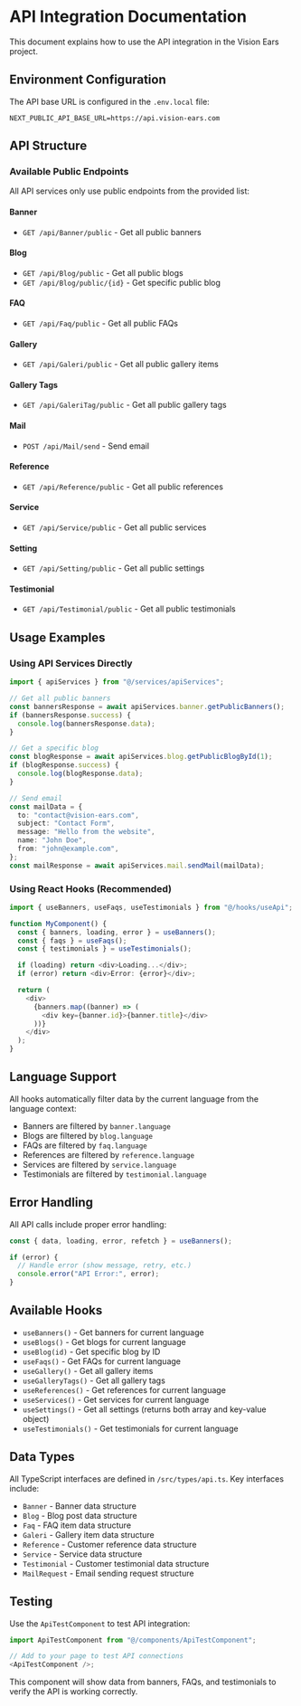 # API Integration Documentation

This document explains how to use the API integration in the Vision Ears project.

## Environment Configuration

The API base URL is configured in the `.env.local` file:

```env
NEXT_PUBLIC_API_BASE_URL=https://api.vision-ears.com
```

## API Structure

### Available Public Endpoints

All API services only use public endpoints from the provided list:

#### Banner

- `GET /api/Banner/public` - Get all public banners

#### Blog

- `GET /api/Blog/public` - Get all public blogs
- `GET /api/Blog/public/{id}` - Get specific public blog

#### FAQ

- `GET /api/Faq/public` - Get all public FAQs

#### Gallery

- `GET /api/Galeri/public` - Get all public gallery items

#### Gallery Tags

- `GET /api/GaleriTag/public` - Get all public gallery tags

#### Mail

- `POST /api/Mail/send` - Send email

#### Reference

- `GET /api/Reference/public` - Get all public references

#### Service

- `GET /api/Service/public` - Get all public services

#### Setting

- `GET /api/Setting/public` - Get all public settings

#### Testimonial

- `GET /api/Testimonial/public` - Get all public testimonials

## Usage Examples

### Using API Services Directly

```typescript
import { apiServices } from "@/services/apiServices";

// Get all public banners
const bannersResponse = await apiServices.banner.getPublicBanners();
if (bannersResponse.success) {
  console.log(bannersResponse.data);
}

// Get a specific blog
const blogResponse = await apiServices.blog.getPublicBlogById(1);
if (blogResponse.success) {
  console.log(blogResponse.data);
}

// Send email
const mailData = {
  to: "contact@vision-ears.com",
  subject: "Contact Form",
  message: "Hello from the website",
  name: "John Doe",
  from: "john@example.com",
};
const mailResponse = await apiServices.mail.sendMail(mailData);
```

### Using React Hooks (Recommended)

```typescript
import { useBanners, useFaqs, useTestimonials } from "@/hooks/useApi";

function MyComponent() {
  const { banners, loading, error } = useBanners();
  const { faqs } = useFaqs();
  const { testimonials } = useTestimonials();

  if (loading) return <div>Loading...</div>;
  if (error) return <div>Error: {error}</div>;

  return (
    <div>
      {banners.map((banner) => (
        <div key={banner.id}>{banner.title}</div>
      ))}
    </div>
  );
}
```

## Language Support

All hooks automatically filter data by the current language from the language context:

- Banners are filtered by `banner.language`
- Blogs are filtered by `blog.language`
- FAQs are filtered by `faq.language`
- References are filtered by `reference.language`
- Services are filtered by `service.language`
- Testimonials are filtered by `testimonial.language`

## Error Handling

All API calls include proper error handling:

```typescript
const { data, loading, error, refetch } = useBanners();

if (error) {
  // Handle error (show message, retry, etc.)
  console.error("API Error:", error);
}
```

## Available Hooks

- `useBanners()` - Get banners for current language
- `useBlogs()` - Get blogs for current language
- `useBlog(id)` - Get specific blog by ID
- `useFaqs()` - Get FAQs for current language
- `useGallery()` - Get all gallery items
- `useGalleryTags()` - Get all gallery tags
- `useReferences()` - Get references for current language
- `useServices()` - Get services for current language
- `useSettings()` - Get all settings (returns both array and key-value object)
- `useTestimonials()` - Get testimonials for current language

## Data Types

All TypeScript interfaces are defined in `/src/types/api.ts`. Key interfaces include:

- `Banner` - Banner data structure
- `Blog` - Blog post data structure
- `Faq` - FAQ item data structure
- `Galeri` - Gallery item data structure
- `Reference` - Customer reference data structure
- `Service` - Service data structure
- `Testimonial` - Customer testimonial data structure
- `MailRequest` - Email sending request structure

## Testing

Use the `ApiTestComponent` to test API integration:

```typescript
import ApiTestComponent from "@/components/ApiTestComponent";

// Add to your page to test API connections
<ApiTestComponent />;
```

This component will show data from banners, FAQs, and testimonials to verify the API is working correctly.
